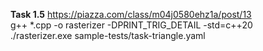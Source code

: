 **Task 1.5**
https://piazza.com/class/m04j0580ehz1a/post/13 <br>
g++ *.cpp -o rasterizer -DPRINT_TRIG_DETAIL -std=c++20 <br>
./rasterizer.exe sample-tests/task-triangle.yaml <br>